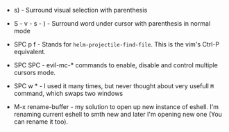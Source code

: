 - s) - Surround visual selection with parenthesis
- S - v - s - ) - Surround word under cursor with parenthesis in normal mode
- SPC p f - Stands for `helm-projectile-find-file`. This is the vim's Ctrl-P equivalent.

- SPC SPC - evil-mc-* commands to enable, disable and control multiple cursors mode.
- SPC w * - I used it many times, but never thought about very usefull `M` command, which swaps two windows

- M-x rename-buffer - my solution to open up new instance of eshell. I'm renaming current eshell to smth new and later I'm opening new one (You can rename it too).
